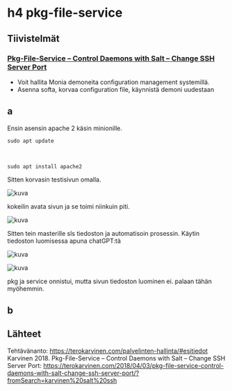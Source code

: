# h4 pkg-file-service
## Tiivistelmät
### [Pkg-File-Service – Control Daemons with Salt – Change SSH Server Port](https://terokarvinen.com/2018/04/03/pkg-file-service-control-daemons-with-salt-change-ssh-server-port/?fromSearch=karvinen%20salt%20ssh)
- Voit hallita Monia demoneita configuration management systemillä.
- Asenna softa, korvaa configuration file, käynnistä demoni uudestaan
## a
Ensin asensin apache 2 käsin minionille.

    sudo apt update
    
  <br>
  
    sudo apt install apache2
Sitten korvasin testisivun omalla.

![kuva](https://github.com/user-attachments/assets/38a7ed1c-abd9-4d7c-8947-bdf05521534b)

kokeilin avata sivun ja se toimi niinkuin piti.

![kuva](https://github.com/user-attachments/assets/e3102360-25ec-4209-b68e-8595530890f5)

Sitten tein masterille sls tiedoston ja automatisoin prosessin. Käytin tiedoston luomisessa apuna chatGPT:tä

![kuva](https://github.com/user-attachments/assets/08116b81-bc39-42f7-93c1-e5ff53393360)

![kuva](https://github.com/user-attachments/assets/3c017abe-2660-4ba1-a6c4-2c6a437dfc6d)

pkg ja service onnistui, mutta sivun tiedoston luominen ei. palaan tähän myöhemmin.

## b


## Lähteet
Tehtävänanto: https://terokarvinen.com/palvelinten-hallinta/#esitiedot
Karvinen 2018. Pkg-File-Service – Control Daemons with Salt – Change SSH Server Port: https://terokarvinen.com/2018/04/03/pkg-file-service-control-daemons-with-salt-change-ssh-server-port/?fromSearch=karvinen%20salt%20ssh
